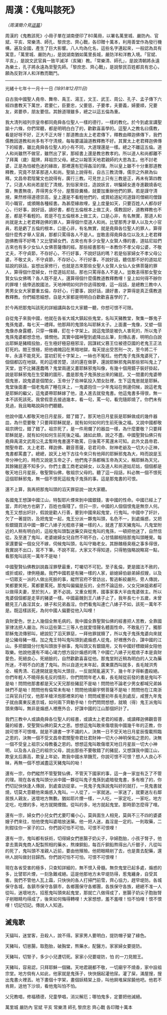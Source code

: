 # 周漢：《鬼叫該死》

*（周漢簡介見[這篇](zhou.md)）*

周漢的《鬼教該死》小冊子單在湖南便印了80萬冊，以署名萬里城、嚴防內、官斌、平亥、常樂清、師孔、黎庶忠、齊心戰，各印贈十萬本，利用善堂作為發行機構，遍及全國，產生了巨大影響。八人均為化名，這些名字連起來，一般認為具有寓意，「萬里城、嚴防內」，是說湖南猶如萬里長城，嚴防洋和洋教入境。「官斌、平亥」，是說文武官員一致平滅洋（亥豬）教。「常樂清、師孔」，是說清朝將永遠為樂土，孔子將永遠為至聖先師。「黎庶忠、齊心戰」，是說黎民百姓都具有忠心，願為反對洋人和洋教而戰鬥。 

***

光緒十七年十一月十一日 *(1891年12月11日)*

自古我中國聖人堯帝、舞帝、禹王、湯王，文王、武王、周公、孔子、孟子傳下六經四書教天下萬世，君要仁，臣要忠，父要慈，子要孝，夫要義，婦要順，兄要友，弟要恭，朋友要信。其餘道理雖多，總之以這五倫為重。

我大清列祖列宗皇帝都同堯舜各位聖人一樣的德行，一樣的教化。於今到處宣講聖諭十六條，你們常聽，都是明明白白了的，歡歡喜喜學的。這聖人之教名曰儒教，看是好呀不好，正大不正大呀！那道教由太上老君傳下，釋教由釋迦佛傳下，我們儒教因道教和尚多有不守清規，每每要議論道教釋教不好。其實太上老君釋迦佛傳下的經書，雖比堯舜各位聖人的小有不同，大道理還是一樣。總之不離這五倫。道人和尚雖然不做官，雖然出了家，那經書上還是教忠教孝的。所以道人和尚都離不了拜萬（歲）龍牌，拜祖宗父母。總之以報答天地君親師的大恩為主。他不討老婆，正是為怕被色迷的緣故，那裡還有犯得姦淫的理。所以皇上雖不十分重那道教釋教，究竟不禁革那道人和尚。聖諭上說得有，自古三教流傳，儒宗之外厥為仙釋。文昌帝君陰鸞文也說得有，廣行三教。可見世上只有三教是正，再未有第四教了。只道人和尚若是犯了清規，到俗家來往，造說妖言，哄騙婦女進寺進觀燒香吃齋，無晝無夜，弄得男女不分，屋簷掛糞桶，就要加重辦他們的罪。若是謹守清規，果然修得道德崇高，皇上還是不看輕他們的，或賞給道紀司道錄司僧綱司僧錄司小職官，或頒賜各種經書。為甚麼緣故哩，皇上度量如天，只要百姓人人都存好心，行好事，說好話，讀好書，都在五倫根本上做工夫，儒教固好，道教釋教也不差，都是不看輕的。若是不在五倫根本上做工夫，口是心非，有名無實，那道人和尚就是太上老君釋迦佛的罪人，算得個什麼道人和尚。比譬那秀才舉人以及大小官員，若是虧了五倫的根本，口是心非，有名無實，就是堯舜各位聖人的罪人，算得個什麼秀才舉人官員，那都只罵得各人不是人。豈敢恚得堯舜各位以及太上老君釋迦佛教得不好嗎？又比譬婦女們，古來也有多少女聖人女賢人傳的書，道姑尼姑們古來也有多少女仙人女佛菩薩傳的經。那些經書那有一本教你不孝父母公婆，不敬丈夫，不守貞節，不存好心，不行好事，不說好話的嗎？若是俗家婦女不孝父母公婆，不敬丈夫，不守貞節，不存好心，不行好事，不說好話，聽信那不好的道姑尼姑說的妖話，妄想出家修行，也就是古來那些女聖人女賢人女仙人女佛菩薩的罪人，算得個什麼婦女，什麼道姑尼姑，那也只罵得各人不是人。豈敢恚得那女聖女賢女仙女佛嗎？各人既不是人，還算得個什麼儒教道教釋教哩！皇上如何得不辦你的罪哩！僥倖逃脫國法，天地神明如何許你逃得脫哩，這一段話，是總教三教中人男男女女大家要重五倫，存好心，行要事，說好話，讀好書，才算得是真正儒教道教釋教。你們細思細想，自是大家都是明明白白歡歡喜喜學的了。 

於今再把那鬼叫該死的詳細講與各位大家聽一聽，你想可恨不可限。 

自從鬼子來我中國，他就在各省大城大鎮起些鬼堂，名叫天豬教堂，聚集一夥鬼子鬼孫鬼婆，每七天一禮拜。他那拜的鬼頭名叫耶穌太子。上面畫一鬼像，又塑一個鬼像赤身露體，只穿一條褲，釘在十字架上。說這鬼頭是被仇人害死的，所以鬼子鬼孫鬼婆都想念他，憐憫他。其實中國神聖到處降出乩筆，刻傳乩書，明明白白說出耶穌是豬精投胎，在生極好極惡極邪淫，因謀弒父篡王位被德亞國的老鬼王正法釘死的。閻王恨極，把他魂魄囚在黑暗地獄，每天提出受苦刑一次，至今將二千年，永遠不能見天。當初釘死十字架上，一絲也不冤枉。他們鬼子鬼孫鬼婆死了，個個都囚在地獄。死的這樣苦楚，活的還在做夢，還說耶穌邪鬼與那些邪叫鬼上了天堂，豈不比豬還蠢嗎？鬼堂兩邊又畫耶穌邪鬼叫像，有幾十個用鏡子裝好掛起，說是耶穌邪鬼在生受難的圖形，盡是那鬼子鬼孫放出來的豬屁。又一間畫的鬼婆帶個鬼崽，說鬼婆是個閨女，玉帝分了些神氣投入閨女肚裡，生下這鬼崽就是耶穌。鬼堂後面畫一個老鬼病了睡在床上，一鬼婆抱住一少年鬼站在側邊伺候，說這老鬼是耶穌的繼父，這鬼婆帶耶穌嫁了他，逢人進去就發鬼書。他這鬼書多得很，無一本不該死該死。我曾假意去接過幾本，看一句，罵一句，看完隨即燒了。你們未有見過，我且略略說與你們聽聽。 

他說中國人都敬天地日月星辰，錯了錯了。那天地日月星辰是耶穌做成的幾件器皿，為什麼要敬？只要拜耶穌就是，就有如何如何的生前死後之福。又說中國都敬祖宗牌位，錯了錯了。祖宗死了，是一件用爛了的器皿一樣，為什麼要敬？只要拜耶穌就是，就有如何如何生前死後之福。諸如此類，說之不盡。中國聖賢仙佛只有堯舜禹湯文武周公孔孟暫時鬼書還不敢罵，日後罵不罵還未可知。此外文昌帝君、關聖帝君、太上老君、釋迦佛、觀音菩薩，皂君司命、財神老爺及一切大小正神，鬼書都罵盡了。總總，說天上地下古往今來只有他拜的耶穌邪鬼為大，時而說是玉帝分神化的，時而又說是玉帝之子，他們鬼子孫都稱玉帝為天父，稱耶穌為天兄，其餘豬屁還不知多少。你們士農工商老幼婦女，以及道人和尚道姑尼姑，個個都是敬天地日月星辰，敬聖賢仙佛，敬祖宗父母的。聽了這一段話，料必無一個不恨死這個耶穌邪鬼，無一個不恨死這般鬼子鬼孫的事。這是那鬼書的可恨。 

還不上算，我再把那鬼叫頭的滔天罪惡說一說大家聽。 

各國鬼王想謀中國江山，特製耶片煙來剝中國銀錢，害中國的性命。中國已經上了當，弄的地方也窮了，百姓也傷殘了。但只一宗，中國的人個個恨鬼是無奈人何。鬼王又想出奸計，假說是勸人行善，要到中國來起鬼堂，行鬼叫。中國中了奸計，欠了一著提防，及把鬼堂一起，鬼王分派一夥鬼叫頭，名色不一，到處煽惑，又把些銀錢買活中國一夥亡八婊子光棍痞子豬一樣的人，就進了那天豬鬼叫。凡鬼堂附近的人稍有明白的，這般鬼叫頭製迷藥交與從鬼叫的鬼孫，一頓把他迷了，自然信從。及至進了鬼叫，老婆媳婦女兒自然不明不白，心甘情願相陪那鬼叫頭睡覺。每家還要留一個女兒不嫁，伺候鬼叫頭，名叫守箱老女。其餘醜極臭極之事多得很，我實說不出口，寫不下筆。不說不寫，大家又不得知道，只得勉強略說略寫一點，看那鬼叫該死一萬年不是呦！
 
中國聖賢仙佛教訓說姦淫罪孽最重，叮囑切不可犯。至子亂倫，更是國法不赦的，或折或絞，律例極嚴。我們中國若是有豬一樣的人家，爺媳婦伯爺弟婦叔嫂，以及一切眾支一派的人做出死臉的事，縱然官府不曾訪出，暫逃斬絞嚴刑，旁人傳說，笑都要笑死，罵都要罵死。那鬼叫偏偏是反的，全然不論這些，父女兄妹姐弟都可以做得夫妻，至於別人，更不必說。又重女輕男，國事家事大半由鬼婆做主。所以鬼婆個個都是走草的豬婆一樣。中國最醜到王八婊子止了，我年長七十五歲，未曾聽見王八姦淫其女，婊子和兄弟姦淫。你們看鬼叫連亡八婊子不如，該死一萬年不是。既這樣該死，為何中國人偏要從他入叫哩！

貪財愛色，世上人幾個全無毛病的。我中國全靠聖賢仙佛的經書把人苦教，全靠國家律法把人嚴治。所以這些第二三等人也就愛惜聲名體面性命，不敢亂行了。獨那耶穌鬼流傳邪叫，總說犯了滔天罪惡，一拜他罪就贖了，所以鬼子鬼孫鬼婆向來就是公豬母豬一樣。加之鬼王特叫鬼叫頭到處煽惑人從鬼，好裡應外合，謀中國的江山。多把銀錢分付鬼叫頭放手辦事，鬼叫頭又有銀錢用，又有中國好標緻婦女陪他取樂。他說他還有不竭心竭力想方設計煽惑的嗎？中國亡八婊子光棍痞子本是貪財愛色，死絕良心，死絕臉的，自然歡歡喜喜從他。那鬼堂附近稍為明白的人又為藥所迷，不明不白的進了鬼叫。所以自道光末年起，廣東廣西叫就多，長毛賊洪秀全、楊秀清、石達開就是鬼叫大頭目，一反就鬧亂遍天下，幾十年才得斬盡殺絕。你們年輕人不曉得長毛反的情形，你們問問年老人看，長毛賊從前發的書是鬼叫不是呦！問問他那書都是天父天兄那些豬屁不是呦！問問他不論老少男女都喊兄弟姊妹們不是呦！問問他有倫常未有呦！問問他燒廟宇劈菩薩不是呦！問問他在江南浙江與官兵打仗，他那羊槍洋炮那裡來的呦！問問咸豐初年長毛到處反，咸豐九年鬼子就由廣東反進京城，如何兩下齊動手呦！你們問問想想，就曉（得）鬼王派鬼叫頭來傳叫，無非是煽惑人裡應外合，好謀中國的江山那個奸計了。 

我們三教中人或讀堯舜各位聖人的經書，或讀太上老君的經書，或讀釋迦佛觀音菩薩的經書，受聖賢仙佛的莫大之恩。想想這鬼叫敢來傷壞我中國幾千年的正教，你說可恨不可恨哩。就是不讀書一字不識的人，決無一日不受天地日月星辰復載照臨之恩的，決無一個不受文昌帝君關聖帝君灶君財神一切大小神明保佑之恩的，決無一個不受皇上祖宗父母教養之恩的。想想這鬼叫敢傷壞天地日月星辰一切大小神明，以及各人自己的祖宗父母，說出那些不要敬錯了的豬屁，又想謀我中國江山，欺皇太后壽高，欺皇上年幼，欺我中國水旱饑荒，你說可恨不可恨？想人人良心不昧，再無一個不想滅盡這天豬鬼叫的呦！

還有一宗，你們縱然不管聖賢仙佛，不管天下國家的事，這一身一家豈有乏了不管的理。現在各省鬼叫頭分派中國一夥從叫鬼子鬼孫到處暗發鬼書，多有檢了的，你們切記快快逢人傳說，到處查訪捉拿。一見鬼子鬼孫說鬼叫好的就打，一見鬼書就燒，切莫大意聽他來煽惑入鬼叫。一人從了，一家就迷。一家迷了，就要迷左右鄰居族人親友，迷壞地方無數。猶如耶片煙一樣，一人吃，一家定吃，一家吃，地方定吃，吃煙的多，地方就開煙館。從叫的多，地方就起鬼堂。那時節怎麼得了哩。 

還有一宗，婦女們小兒女們尤要叮囑小心，莫與面生人相見，莫與不三不四的婆婆嫂子們來往，怕他使鬼叫婆暗放迷藥。他一把人迷，姦淫是一定的。一則取藥，二則鉗往你一家子的口，你們說可怕不可怕，可恨不可恨哩！

還有一宗，鬼叫都有妖術，切得婦女們崽腸子奶尖子，孕婦胞胎，小孩子腎子，他拿去賣與鬼商人配製照相的藥水，熬煉銅鉛，每百斤銅鉛熬得出八斤銀子，凡從叫的死了，鬼叫頭不准親人近前，要由他殯殮。他把眼睛剜了去，也是賣去配藥，還哄人說叫做封目歸西。你們說可怕不可怕，可恨不可恨哩！

現在各省受害的極多，只查知詳細的，無不恨入骨髓。無奈鬼堂已起多處，煽惑的多，比譬耶片煙，一刻急難戒絕。這是他那地方未早堤防得，惹鬼纏身，自受其害。我們不管他人瓦上霜，只快快的各人打掃門前雪，齊心協力，趕早堤防。各城保守各城，各鎮市保守各鎮市，各鄉團保守各鄉團，各族保守各族，總總不准一人從叫，迷壞地方。招惹鬼叫頭來起鬼堂，那就亡八做得成了，崽腸子奶尖子胞胎腎子剜眼睛均得成了，後來如何悔得轉哩！大家想想，羞不羞哩！怕不怕哩！恨不恨哩！切記切記。傳說人人知道。 

## 滅鬼歌

天貓叫，迷堂客，丑殺人，說不得。家家男人要明白，提防帽子變了綠色。 

天豬叫，切崽腸，取胞胎，破胸堂，熬藥水，配醫方。家家婦女要提防。 

天豬叫，切腎子，多少小兒遭切死。家家小兒要堤防，怕 的一刀見閻王。 

天豬叫，容易認，只拜耶穌一個豬。天地君親都不敬，一切廟宇不燒香，家中設祖宗堂。地方倘有人如此，他家就是鬼孫子，快快捆起灌他尿。灌了屎，滿屋搜，搜出鬼書火裡丟。地下畫個十字架，畫個妖精架上掛，叫他屙堆屎尿饒他吧。他若不肯屙，送他下沙垻，看他鬼叫怕不怕。

父兄教唱，修福積德，兒童學唱，消災解厄；哪怕鬼多，定要把他滅絕。 

萬里城 嚴防內 官斌 平亥 常樂清 師孔 黎庶忠 齊心戰 各印贈十萬本 
